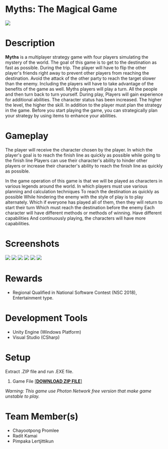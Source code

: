 # Myths: The Magical Game
![](https://i.imgur.com/UMAsG40.jpg)

# Description
**Myths** is a multiplayer strategy game with four players simulating the mystery of the world. The goal of this game is to get to the destination as fast as possible. During the trip. The player will have to flip the other player's friends right away to prevent other players from reaching the destination. Avoid the attack of the other party to reach the target slower than the enemy. Including the players will have to take advantage of the benefits of the game as well. Myths players will play a turn. All the people and then turn back to turn yourself. During play, Players will gain experience for additional abilities. The character status has been increased. The higher the level, the higher the skill. In addition to the player must plan the strategy in the game. Before you start playing the game, you can strategically plan your strategy by using items to enhance your abilities.

# Gameplay
The player will receive the character chosen by the player. In which the player's goal is to reach the finish line as quickly as possible while going to the finish line Players can use their character's ability to hinder other players or increase their character's ability to reach the finish line as quickly as possible.

In the game operation of this game is that we will be played as characters in various legends around the world. In which players must use various planning and calculation techniques To reach the destination as quickly as possible While hindering the enemy with the style of play is to play alternately. Which if everyone has played all of them, then they will return to start their turn Which must reach the destination before the enemy Each character will have different methods or methods of winning. Have different capabilities And continuously playing, the characters will have more capabilities.

# Screenshots
![](https://i.imgur.com/PJ3utxO.jpg)
![](https://i.imgur.com/85abDsF.jpg)
![](https://i.imgur.com/VQhr3qZ.jpg)
![](https://i.imgur.com/KXDMNcm.jpg)
![](https://i.imgur.com/EzEbK4u.jpg)
![](https://i.imgur.com/HODl2O2.jpg)

# Rewards
- Regional Qualified in National Software Contest (NSC 2018), Entertainment type.
# Development Tools
- Unity Engine (Windows Platform)
- Visual Studio (CSharp)
# Setup
Extract .ZIP file and run .EXE file.

1. Game File <a href="https://1drv.ms/u/s!Ai9z8mPSceQOhiQGv2yu9Bn1SF9w?e=gScEzD">[**DOWNLOAD ZIP FILE**]</a>

*Warning: This game use Photon Network free version that make game unstable to play.*
# Team Member(s)
- Chayootpong Promlee
- Radit Kamai
- Pimpaka Lertjittikun
